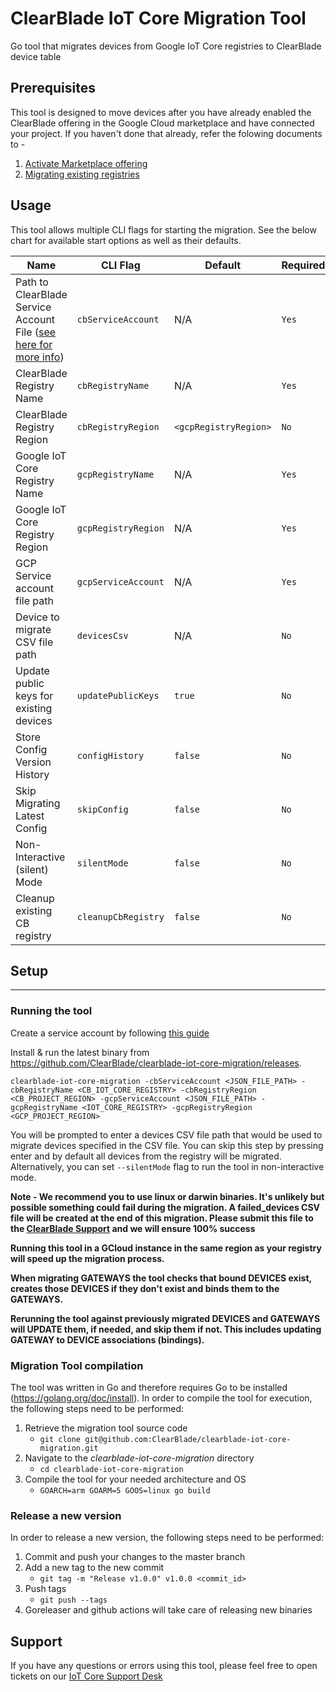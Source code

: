 # ClearBlade IoT Core Migration Tool

Go tool that migrates devices from Google IoT Core registries to ClearBlade device table

## Prerequisites

This tool is designed to move devices after you have already enabled the ClearBlade offering in the Google Cloud marketplace and have connected your project. If you haven't done that already, refer the folowing documents to -

1. [Activate Marketplace offering](https://clearblade.atlassian.net/wiki/spaces/IC/pages/2230976570/Google+Cloud+Marketplace+Activation)
2. [Migrating existing registries](https://clearblade.atlassian.net/wiki/spaces/IC/pages/2207449095/Migration+Tutorial)

## Usage

This tool allows multiple CLI flags for starting the migration. See the below chart for available start options as well as their defaults.

| Name | CLI Flag | Default | Required |
| ---- | -------- | ------- | -------- |
| Path to ClearBlade Service Account File ([see here for more info](https://clearblade.atlassian.net/wiki/spaces/IC/pages/2240675843/Add+service+accounts+to+a+project))          | `cbServiceAccount`  | N/A                   | `Yes`  |
| ClearBlade Registry Name                | `cbRegistryName`     | N/A                   | `Yes`  |
| ClearBlade Registry Region              | `cbRegistryRegion`   | `<gcpRegistryRegion>` | `No`   |
| Google IoT Core Registry Name           | `gcpRegistryName`    | N/A                   | `Yes`  |
| Google IoT Core Registry Region         | `gcpRegistryRegion`  | N/A                   | `Yes`  |
| GCP Service account file path           | `gcpServiceAccount`  | N/A                   | `Yes`  |
| Device to migrate CSV file path         | `devicesCsv`         | N/A                   | `No`   |
| Update public keys for existing devices | `updatePublicKeys`   | `true`                | `No`   |
| Store Config Version History            | `configHistory`      | `false`               | `No`   |
| Skip Migrating Latest Config            | `skipConfig`         | `false`               | `No`   |
| Non-Interactive (silent) Mode           | `silentMode`         | `false`               | `No`   |
| Cleanup existing CB registry            | `cleanupCbRegistry` | `false`               | `No`   |

## Setup

---

### Running the tool

Create a service account by following [this guide](https://clearblade.atlassian.net/wiki/spaces/IC/pages/2240675843/Add+service+accounts+to+a+project)

Install & run the latest binary from https://github.com/ClearBlade/clearblade-iot-core-migration/releases.

`clearblade-iot-core-migration -cbServiceAccount <JSON_FILE_PATH> -cbRegistryName <CB_IOT_CORE_REGISTRY> -cbRegistryRegion <CB_PROJECT_REGION> -gcpServiceAccount <JSON_FILE_PATH> -gcpRegistryName <IOT_CORE_REGISTRY> -gcpRegistryRegion <GCP_PROJECT_REGION>`

You will be prompted to enter a devices CSV file path that would be used to migrate devices specified in the CSV file. You can skip this step by pressing enter and by default all devices from the registry will be migrated. Alternatively, you can set `--silentMode` flag to run the tool in non-interactive mode.

**Note - We recommend you to use linux or darwin binaries. It's unlikely but possible something could fail during the migration. A failed_devices CSV file will be created at the end of this migration. Please submit this file to the [ClearBlade Support](https://clearblade.atlassian.net/servicedesk/customer/portal/1/group/1/create/20) and we will ensure 100% success**

**Running this tool in a GCloud instance in the same region as your registry will speed up the migration process.**

**When migrating GATEWAYS the tool checks that bound DEVICES exist, creates those DEVICES if they don't exist and binds them to the GATEWAYS.**

**Rerunning the tool against previously migrated DEVICES and GATEWAYS will UPDATE them, if needed, and skip them if not. This includes updating GATEWAY to DEVICE associations (bindings).**

### Migration Tool compilation

The tool was written in Go and therefore requires Go to be installed (https://golang.org/doc/install). In order to compile the tool for execution, the following steps need to be performed:

1.  Retrieve the migration tool source code
    - `git clone git@github.com:ClearBlade/clearblade-iot-core-migration.git`
2.  Navigate to the _clearblade-iot-core-migration_ directory
    - `cd clearblade-iot-core-migration`
3.  Compile the tool for your needed architecture and OS
    - `GOARCH=arm GOARM=5 GOOS=linux go build`

### Release a new version

In order to release a new version, the following steps need to be performed:

1.  Commit and push your changes to the master branch
2.  Add a new tag to the new commit
    - `git tag -m "Release v1.0.0" v1.0.0 <commit_id>`
3.  Push tags
    - `git push --tags`
4.  Goreleaser and github actions will take care of releasing new binaries

## Support

If you have any questions or errors using this tool, please feel free to open tickets on our [IoT Core Support Desk](https://clearblade.atlassian.net/servicedesk/customer/portal/1/group/1/create/20)
